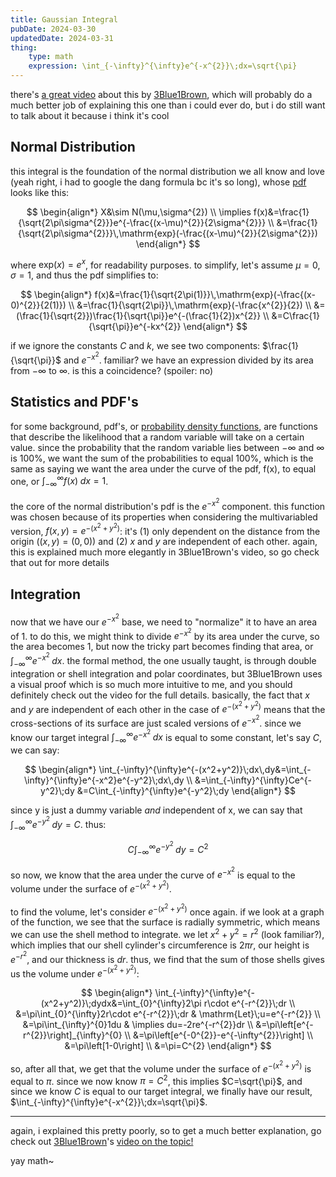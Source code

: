 ```yaml
---
title: Gaussian Integral
pubDate: 2024-03-30
updatedDate: 2024-03-31
thing:
    type: math
    expression: \int_{-\infty}^{\infty}e^{-x^{2}}\;dx=\sqrt{\pi}
---
```


there's [a great video](https://youtu.be/cy8r7WSuT1I?si=Iog6M8q6-B01h_EB) about this by [3Blue1Brown](https://www.youtube.com/@3blue1brown), which will probably do a much better job of explaining this one than i could ever do, but i do still want to talk about it because i think it's cool

## Normal Distribution

this integral is the foundation of the normal distribution we all know and love (yeah right, i had to google the dang formula bc it's so long), whose [pdf](https://en.wikipedia.org/wiki/Probability_density_function) looks like this:

$$
\begin{align*}
X&\sim N(\mu,\sigma^{2}) \\
\implies f(x)&=\frac{1}{\sqrt{2\pi\sigma^{2}}}e^{-\frac{(x-\mu)^{2}}{2\sigma^{2}}} \\
&=\frac{1}{\sqrt{2\pi\sigma^{2}}}\,\mathrm{exp}(-\frac{(x-\mu)^{2}}{2\sigma^{2}})
\end{align*}
$$

where $\mathrm{exp}(x)=e^{x}$, for readability purposes. to simplify, let's assume $\mu=0,\sigma=1$, and thus the pdf simplifies to:

$$
\begin{align*}
f(x)&=\frac{1}{\sqrt{2\pi(1)}}\,\mathrm{exp}(-\frac{(x-0)^{2}}{2(1)}) \\
&=\frac{1}{\sqrt{2\pi}}\,\mathrm{exp}(-\frac{x^{2}}{2}) \\
&=(\frac{1}{\sqrt{2}})\frac{1}{\sqrt{\pi}}e^{-(\frac{1}{2})x^{2}} \\
&=C\frac{1}{\sqrt{\pi}}e^{-kx^{2}}
\end{align*}
$$

if we ignore the constants $C$ and $k$, we see two components: $\frac{1}{\sqrt{\pi}}$ and $e^{-x^{2}}$. familiar? we have an expression divided by its area from $-\infty$ to $\infty$. is this a coincidence? (spoiler: no)

## Statistics and PDF's

for some background, pdf's, or [probability density functions](https://en.wikipedia.org/wiki/Probability_density_function), are functions that describe the likelihood that a random variable will take on a certain value. since the probability that the random variable lies between $-\infty$ and $\infty$ is 100%, we want the sum of the probabilities to equal 100%, which is the same as saying we want the area under the curve of the pdf, f(x), to equal one, or $\int_{-\infty}^{\infty}f(x)\;dx=1$.

the core of the normal distribution's pdf is the $e^{-x^{2}}$ component. this function was chosen because of its properties when considering the multivariabled version, $f(x,y)=e^{-(x^{2}+y^{2})}$: it's (1) only dependent on the distance from the origin ($(x,y)=(0,0)$) and (2) $x$ and $y$ are independent of each other. again, this is explained much more elegantly in 3Blue1Brown's video, so go check that out for more details

## Integration

now that we have our $e^{-x^{2}}$ base, we need to "normalize" it to have an area of 1. to do this, we might think to divide $e^{-x^{2}}$ by its area under the curve, so the area becomes 1, but now the tricky part becomes finding that area, or $\int_{-\infty}^{\infty}e^{-x^{2}}\;dx$. the formal method, the one usually taught, is through double integration or shell integration and polar coordinates, but 3Blue1Brown uses a visual proof which is so much more intuitive to me, and you should definitely check out the video for the full details. basically, the fact that $x$ and $y$ are independent of each other in the case of $e^{-(x^{2}+y^{2})}$ means that the cross-sections of its surface are just scaled versions of $e^{-x^{2}}$. since we know our target integral $\int_{-\infty}^{\infty}e^{-x^{2}}\;dx$ is equal to some constant, let's say $C$, we can say:

$$
\begin{align*}
\int_{-\infty}^{\infty}e^{-(x^2+y^2)}\;dx\,dy&=\int_{-\infty}^{\infty}e^{-x^2}e^{-y^2}\;dx\,dy \\
&=\int_{-\infty}^{\infty}Ce^{-y^2}\;dy
&=C\int_{-\infty}^{\infty}e^{-y^2}\;dy
\end{align*}
$$

since y is just a dummy variable *and* independent of x, we can say that $\int_{-\infty}^{\infty}e^{-y^2}\;dy=C$. thus:

$$
C\int_{-\infty}^{\infty}e^{-y^2}\;dy=C^{2}
$$

so now, we know that the area under the curve of $e^{-x^{2}}$ is equal to the volume under the surface of $e^{-(x^2+y^2)}$.

to find the volume, let's consider $e^{-(x^2+y^2)}$ once again. if we look at a graph of the function, we see that the surface is radially symmetric, which means we can use the shell method to integrate. we let $x^2+y^2=r^2$ (look familiar?), which implies that our shell cylinder's circumference is $2\pi r$, our height is $e^{-r^{2}}$, and our thickness is $dr$. thus, we find that the sum of those shells gives us the volume under $e^{-(x^2+y^2)}$:

$$
\begin{align*}
\int_{-\infty}^{\infty}e^{-(x^2+y^2)}\;dydx&=\int_{0}^{\infty}2\pi r\cdot e^{-r^{2}}\;dr \\
&=\pi\int_{0}^{\infty}2r\cdot e^{-r^{2}}\;dr & \mathrm{Let}\;u=e^{-r^{2}} \\ 
&=\pi\int_{\infty}^{0}1du & \implies du=-2re^{-r^{2}}dr \\
&=\pi\left[e^{-r^{2}}\right]_{\infty}^{0} \\
&=\pi\left[e^{-0^{2}}-e^{-\infty^{2}}\right] \\
&=\pi\left[1-0\right] \\
&=\pi=C^{2}
\end{align*}
$$

so, after all that, we get that the volume under the surface of $e^{-(x^2+y^2)}$ is equal to $\pi$. since we now know $\pi=C^{2}$, this implies $C=\sqrt{\pi}$, and since we know $C$ is equal to our target integral, we finally have our result, $\int_{-\infty}^{\infty}e^{-x^{2}}\;dx=\sqrt{\pi}$.

---

again, i explained this pretty poorly, so to get a much better explanation, go check out [3Blue1Brown](https://www.youtube.com/@3blue1brown)'s [video on the topic!](https://youtu.be/cy8r7WSuT1I?si=Iog6M8q6-B01h_EB)

yay math~
